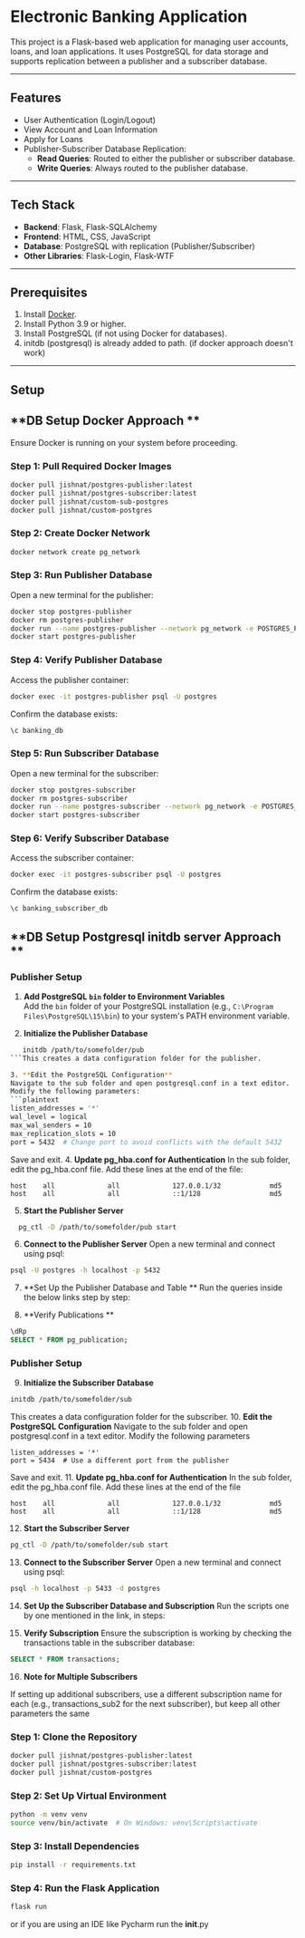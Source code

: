 # **Electronic Banking Application**

This project is a Flask-based web application for managing user accounts, loans, and loan applications. It uses PostgreSQL for data storage and supports replication between a publisher and a subscriber database.

---

## **Features**
- User Authentication (Login/Logout)
- View Account and Loan Information
- Apply for Loans
- Publisher-Subscriber Database Replication:
  - **Read Queries**: Routed to either the publisher or subscriber database.
  - **Write Queries**: Always routed to the publisher database.

---

## **Tech Stack**
- **Backend**: Flask, Flask-SQLAlchemy  
- **Frontend**: HTML, CSS, JavaScript  
- **Database**: PostgreSQL with replication (Publisher/Subscriber)  
- **Other Libraries**: Flask-Login, Flask-WTF  

---

## **Prerequisites**
1. Install [Docker](https://docs.docker.com/get-docker/).
2. Install Python 3.9 or higher.
3. Install PostgreSQL (if not using Docker for databases).
4. initdb (postgresql) is already added to path. (if docker approach doesn't work)

---

## **Setup**

## **DB Setup Docker Approach **
Ensure Docker is running on your system before proceeding.
### **Step 1: Pull Required Docker Images**
```bash
docker pull jishnat/postgres-publisher:latest
docker pull jishnat/postgres-subscriber:latest
docker pull jishnat/custom-sub-postgres
docker pull jishnat/custom-postgres

```
### **Step 2: Create Docker Network**
```bash
docker network create pg_network

```
### **Step 3: Run Publisher Database**
Open a new terminal for the publisher:
```bash
docker stop postgres-publisher
docker rm postgres-publisher
docker run --name postgres-publisher --network pg_network -e POSTGRES_PASSWORD=postgres -e POSTGRES_DB=banking_db -p 5432:5432 -d jishnat/custom-postgres
docker start postgres-publisher

```
### **Step 4: Verify Publisher Database**
Access the publisher container:
```bash
docker exec -it postgres-publisher psql -U postgres
```
Confirm the database exists:
```bash
\c banking_db
```
### **Step 5: Run Subscriber Database**
Open a new terminal for the subscriber:
```bash
docker stop postgres-subscriber
docker rm postgres-subscriber
docker run --name postgres-subscriber --network pg_network -e POSTGRES_PASSWORD=postgres -e POSTGRES_DB=banking_subscriber_db -p 5433:5432 -d jishnat/custom-sub-postgres
docker start postgres-subscriber
```

### **Step 6: Verify Subscriber Database**
Access the subscriber container:
```bash
docker exec -it postgres-subscriber psql -U postgres
```
Confirm the database exists:
```bash
\c banking_subscriber_db
```
## **DB Setup Postgresql initdb server Approach **

### Publisher Setup

1. **Add PostgreSQL `bin` folder to Environment Variables**  
   Add the `bin` folder of your PostgreSQL installation (e.g., `C:\Program Files\PostgreSQL\15\bin`) to your system's PATH environment variable.

2. **Initialize the Publisher Database**  
```bash
   initdb /path/to/somefolder/pub
```This creates a data configuration folder for the publisher.

3. **Edit the PostgreSQL Configuration**
Navigate to the sub folder and open postgresql.conf in a text editor. 
Modify the following parameters:
```plaintext 
listen_addresses = '*'
wal_level = logical
max_wal_senders = 10
max_replication_slots = 10
port = 5432  # Change port to avoid conflicts with the default 5432
```
Save and exit.
4. **Update pg_hba.conf for Authentication**
In the sub folder, edit the pg_hba.conf file.
Add these lines at the end of the file:
```plaintext
host    all             all             127.0.0.1/32            md5
host    all             all             ::1/128                 md5
```

5. **Start the Publisher Server**
```bash
  pg_ctl -D /path/to/somefolder/pub start
```

6. **Connect to the Publisher Server**
Open a new terminal and connect using psql:
```bash
psql -U postgres -h localhost -p 5432
```
7. **Set Up the Publisher Database and Table **
Run the queries inside the below links step by step:

8. **Verify Publications **
```sql
\dRp
SELECT * FROM pg_publication;
```

### Publisher Setup

9. **Initialize the Subscriber Database**
```bash
initdb /path/to/somefolder/sub
```
This creates a data configuration folder for the subscriber.
10. **Edit the PostgreSQL Configuration**
Navigate to the sub folder and open postgresql.conf in a text editor.
Modify the following parameters
```plaintext
listen_addresses = '*'
port = 5434  # Use a different port from the publisher
```
Save and exit.
11. **Update pg_hba.conf for Authentication**
In the sub folder, edit the pg_hba.conf file.
Add these lines at the end of the file
```plaintext
host    all             all             127.0.0.1/32            md5
host    all             all             ::1/128                 md5
```
12. **Start the Subscriber Server**
```bash
pg_ctl -D /path/to/somefolder/sub start

```
13. **Connect to the Subscriber Server**
Open a new terminal and connect using psql:
```bash
psql -h localhost -p 5433 -d postgres
```
14. **Set Up the Subscriber Database and Subscription**
Run the scripts one by one mentioned in the link, in steps:

15. **Verify Subscription**
Ensure the subscription is working by checking the transactions table in the subscriber database:
```sql
SELECT * FROM transactions;
```
16. **Note for Multiple Subscribers**

If setting up additional subscribers, use a different subscription name for each (e.g., transactions_sub2 for the next subscriber), but keep all other parameters the same

### **Step 1: Clone the Repository**
```bash
docker pull jishnat/postgres-publisher:latest
docker pull jishnat/postgres-subscriber:latest
docker pull jishnat/custom-postgres

```
### **Step 2: Set Up Virtual Environment**
```bash
python -m venv venv
source venv/bin/activate  # On Windows: venv\Scripts\activate
```
### **Step 3: Install Dependencies**

```bash
pip install -r requirements.txt
```

### **Step 4: Run the Flask Application**
```bash
flask run
```
or 
if you are using an IDE like Pycharm
run the __init__.py

